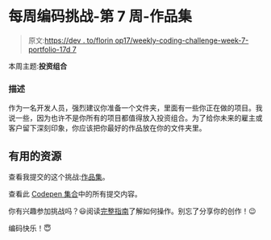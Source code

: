 # 每周编码挑战-第 7 周-作品集

> 原文:[https://dev . to/florin op17/weekly-coding-challenge-week-7-portfolio-17d 7](https://dev.to/florinpop17/weekly-coding-challenge-week-7-portfolio-17d7)

本周主题:**投资组合**

### [](#description)描述

作为一名开发人员，强烈建议你准备一个文件夹，里面有一些你正在做的项目。我说一些，因为也许不是你所有的项目都值得放入投资组合。为了给你未来的雇主或客户留下深刻印象，你应该把你最好的作品放在你的文件夹里。

## [](#useful-resources)有用的资源

查看我提交的这个挑战:[作品集](https://florin-pop.com/blog/2019/04/how-to-create-a-portfolio/)。

查看此 [Codepen 集合](https://codepen.io/collection/nZywwd)中的所有提交内容。

你有兴趣参加挑战吗？😃阅读[完整指南](https://www.florin-pop.com/blog/2019/03/weekly-coding-challenge/)了解如何操作。别忘了分享你的创作！😉

编码快乐！😇